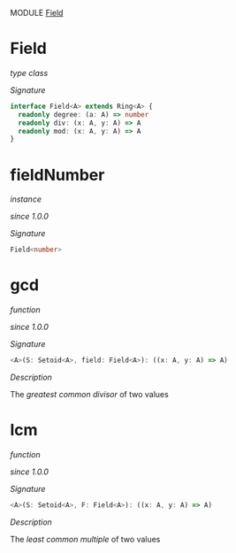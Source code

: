 MODULE [Field](https://github.com/gcanti/fp-ts/blob/master/src/Field.ts)

# Field

_type class_

_Signature_

```ts
interface Field<A> extends Ring<A> {
  readonly degree: (a: A) => number
  readonly div: (x: A, y: A) => A
  readonly mod: (x: A, y: A) => A
}
```

# fieldNumber

_instance_

_since 1.0.0_

_Signature_

```ts
Field<number>
```

# gcd

_function_

_since 1.0.0_

_Signature_

```ts
<A>(S: Setoid<A>, field: Field<A>): ((x: A, y: A) => A)
```

_Description_

The _greatest common divisor_ of two values

# lcm

_function_

_since 1.0.0_

_Signature_

```ts
<A>(S: Setoid<A>, F: Field<A>): ((x: A, y: A) => A)
```

_Description_

The _least common multiple_ of two values
